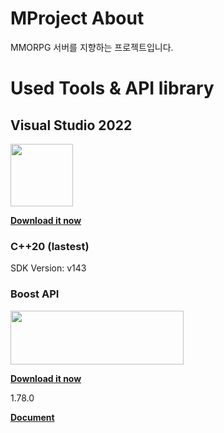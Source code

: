 # MProject About

MMORPG 서버를 지향하는 프로젝트입니다.

# Used Tools & API library

## Visual Studio 2022
<img src="https://w.namu.la/s/e02ee18aa1463c38e36425c7434f08254bff9ee7544797f4833e977ec74980946f853c6b2627d684c748995af22eece8914c5e6871c382222a48fdfcfb3e43f09740cab09185ae66869a744d96bfa08a08adc9015c632caf7a9c05d2d778647a" width="100" height="100"/>

**[Download it now](https://visualstudio.microsoft.com/vs/)**

### C++20 (lastest)
<summary>SDK Version: v143</summary>

### Boost API
<img src="https://w.namu.la/s/020c25990aa464573e7ba75b4d6e3fe97743e05d5f23694e5c5025ee47be210aa4f76b82d5a9762fc26c5ce2657530d5fe4aa4adbce89fb3a9677fc47c93bc658f9d3d58dcf271d82c626434bd5320bdd7296d8bc81b89a26c189a81d431adc2" width="277" height="86"/>

**[Download it now](https://www.boost.org/users/history/version_1_78_0.html)**

<summary>1.78.0</summary>

**[Document](https://www.boost.org/doc/libs/1_78_0/)**


